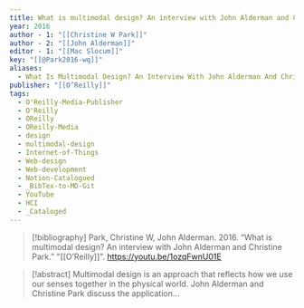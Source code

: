 ```yaml
---
title: What is multimodal design? An interview with John Alderman and Christine Park
year: 2016
author - 1: "[[Christine W Park]]"
author - 2: "[[John Alderman]]"
editor - 1: "[[Mac Slocum]]"
key: "[[@Park2016-wq]]"
aliases:
  - What Is Multimodal Design? An Interview With John Alderman And Christine Park
publisher: "[[O’Reilly]]"
tags:
  - O'Reilly-Media-Publisher
  - O'Reilly
  - OReilly
  - OReilly-Media
  - design
  - multimodal-design
  - Internet-of-Things
  - Web-design
  - Web-development
  - Notion-Catalogued
  - _BibTex-to-MD-Git
  - YouTube
  - HCI
  - _Cataloged
---
```


> [!bibliography]
> Park, Christine W, John Alderman. 2016. “What is multimodal design? An interview with John Alderman and Christine Park.” "[[O’Reilly]]". https://youtu.be/1ozqFwnU01E

> [!abstract]
> Multimodal design is an approach that reflects how we use our senses together in the physical world. John Alderman and Christine Park discuss the application...